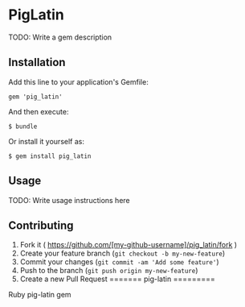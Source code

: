 # PigLatin

TODO: Write a gem description

## Installation

Add this line to your application's Gemfile:

    gem 'pig_latin'

And then execute:

    $ bundle

Or install it yourself as:

    $ gem install pig_latin

## Usage

TODO: Write usage instructions here

## Contributing

1. Fork it ( https://github.com/[my-github-username]/pig_latin/fork )
2. Create your feature branch (`git checkout -b my-new-feature`)
3. Commit your changes (`git commit -am 'Add some feature'`)
4. Push to the branch (`git push origin my-new-feature`)
5. Create a new Pull Request
=======
pig-latin
=========

Ruby pig-latin gem

